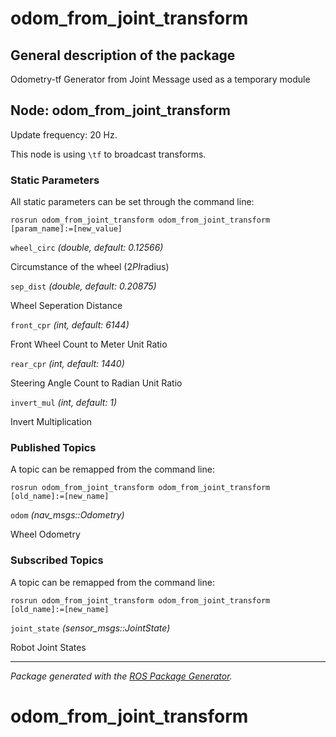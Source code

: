 # odom_from_joint_transform

## General description of the package

<!--- protected region package description begin -->
Odometry-tf Generator from Joint Message used as a temporary module
<!--- protected region package description end -->

<!--- todo How to handle the image generation -->
<!--- <img src="./model/odom_from_joint_transform.png" width="300px" />-->

## Node: odom_from_joint_transform

Update frequency: 20 Hz.

This node is using `\tf` to broadcast transforms.

<!--- protected region odom_from_joint_transform begin -->
<!--- protected region odom_from_joint_transform end -->

### Static Parameters

All static parameters can be set through the command line:

```shell
rosrun odom_from_joint_transform odom_from_joint_transform [param_name]:=[new_value]
```

`wheel_circ` *(double, default: 0.12566)*
<!--- protected region param wheel_circ begin -->
Circumstance of the wheel (2*PI*radius)
<!--- protected region param wheel_circ end -->
`sep_dist` *(double, default: 0.20875)*
<!--- protected region param sep_dist begin -->
Wheel Seperation Distance
<!--- protected region param sep_dist end -->
`front_cpr` *(int, default: 6144)*
<!--- protected region param front_cpr begin -->
Front Wheel Count to Meter Unit Ratio
<!--- protected region param front_cpr end -->
`rear_cpr` *(int, default: 1440)*
<!--- protected region param rear_cpr begin -->
Steering Angle Count to Radian Unit Ratio
<!--- protected region param rear_cpr end -->
`invert_mul` *(int, default: 1)*
<!--- protected region param invert_mul begin -->
Invert Multiplication
<!--- protected region param invert_mul end -->

### Published Topics

A topic can be remapped from the command line:

```shell
rosrun odom_from_joint_transform odom_from_joint_transform [old_name]:=[new_name]
```

`odom` *(nav_msgs::Odometry)*
<!--- protected region publisher odom begin -->
Wheel Odometry
<!--- protected region publisher odom end -->

### Subscribed Topics

A topic can be remapped from the command line:

```shell
rosrun odom_from_joint_transform odom_from_joint_transform [old_name]:=[new_name]
```

`joint_state` *(sensor_msgs::JointState)*
<!--- protected region subscriber joint_state begin -->
Robot Joint States
<!--- protected region subscriber joint_state end -->

---

*Package generated with the [ROS Package Generator](https://github.com/tecnalia-advancedmanufacturing-robotics/ros_pkg_gen).*
# odom_from_joint_transform
